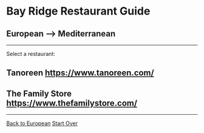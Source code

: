 # Bay Ridge Restaurant Guide
## European --> Mediterranean
---
Select a restaurant:
## Tanoreen https://www.tanoreen.com/
## The Family Store https://www.thefamilystore.com/
---
[Back to European](../european/european.md)
[Start Over](../home.md)